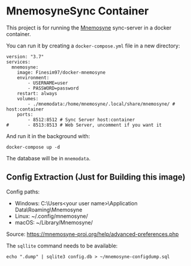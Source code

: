 # MnemosyneSync Container

This project is for running the [Mnemosyne](https://mnemosyne-proj.org) sync-server in a docker container.

You can run it by creating a `docker-compose.yml` file in a new directory:

```
version: "3.7"
services:
  mnemosyne:
    image: Finesim97/docker-mnemosyne
    environment:
        - USERNAME=user
        - PASSWORD=password
    restart: always
    volumes:
        - ./mnemodata:/home/mnemosyne/.local/share/mnemosyne/ # host:container
    ports:
        - 8512:8512 # Sync Server host:container
#       - 8513:8513 # Web Server, uncomment if you want it
```
And run it in the background with:
```
docker-compose up -d
``` 
The database will be in `mnemodata`.

## Config Extraction (Just for Building this image) 

Config paths:
 - Windows: C:\Users\<your user name>\Application Data\Roaming\Mnemosyne
 - Linux: ~/.config/mnemosyne/
 - macOS: ~/Library/Mnemosyne/

Source: https://mnemosyne-proj.org/help/advanced-preferences.php

The `sqllite` command needs to be available:

```
echo ".dump" | sqlite3 config.db > ~/mnemosyne-configdump.sql
```

